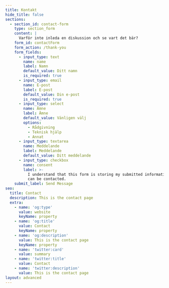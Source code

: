 ```yaml
---
title: Kontakt
hide_title: false
sections:
  - section_id: contact-form
    type: section_form
    content: |
      Varför inte inleda en diskussion och se vart det bär? 
    form_id: contactForm
    form_action: /thank-you
    form_fields:
      - input_type: text
        name: name
        label: Namn
        default_value: Ditt namn
        is_required: true
      - input_type: email
        name: E-post
        label: E-post
        default_value: Din e-post
        is_required: true
      - input_type: select
        name: Ämne
        label: Ämne
        default_value: Vänligen välj
        options:
          - Rådgivning
          - Teknisk hjälp
          - Annat
      - input_type: textarea
        name: Meddelande
        label: Meddelande
        default_value: Ditt meddelande
      - input_type: checkbox
        name: consent
        label: >-
          I understand that this form is storing my submitted information so I
          can be contacted.
    submit_label: Send Message
seo:
  title: Contact
  description: This is the contact page
  extra:
    - name: 'og:type'
      value: website
      keyName: property
    - name: 'og:title'
      value: Contact
      keyName: property
    - name: 'og:description'
      value: This is the contact page
      keyName: property
    - name: 'twitter:card'
      value: summary
    - name: 'twitter:title'
      value: Contact
    - name: 'twitter:description'
      value: This is the contact page
layout: advanced
---
```

